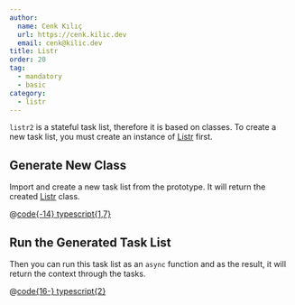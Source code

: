 ```yaml
---
author:
  name: Cenk Kılıç
  url: https://cenk.kilic.dev
  email: cenk@kilic.dev
title: Listr
order: 20
tag:
  - mandatory
  - basic
category:
  - listr
---
```


`listr2` is a stateful task list, therefore it is based on classes. To create a new task list, you must create an instance of [Listr](/api/classes/listr2.Listr.html) first.

<!-- more -->

## Generate New Class

Import and create a new task list from the prototype. It will return the created [Listr](/api/classes/listr2.Listr.html) class.

@[code{-14} typescript{1,7}](../../examples/docs/listr/new-listr/creating-a-new-instance.ts)

## Run the Generated Task List

Then you can run this task list as an `async` function and as the result, it will return the context through the tasks.

@[code{16-} typescript{2}](../../examples/docs/listr/new-listr/creating-a-new-instance.ts)

